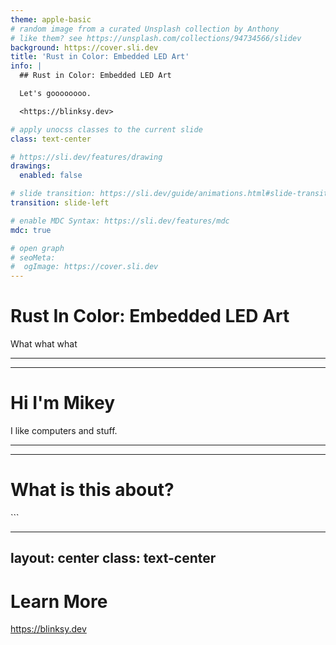 ```yaml
---
theme: apple-basic
# random image from a curated Unsplash collection by Anthony
# like them? see https://unsplash.com/collections/94734566/slidev
background: https://cover.sli.dev
title: 'Rust in Color: Embedded LED Art'
info: |
  ## Rust in Color: Embedded LED Art

  Let's goooooooo.

  <https://blinksy.dev>

# apply unocss classes to the current slide
class: text-center

# https://sli.dev/features/drawing
drawings:
  enabled: false

# slide transition: https://sli.dev/guide/animations.html#slide-transitions
transition: slide-left

# enable MDC Syntax: https://sli.dev/features/mdc
mdc: true

# open graph
# seoMeta:
#  ogImage: https://cover.sli.dev
---
```


# Rust In Color: Embedded LED Art

What what what

<div class="abs-br m-6 text-xl">
  <a href="https://github.com/ahdinosaur/rustforge-2025-rust-in-color" target="_blank" class="slidev-icon-btn">
    <carbon:logo-github />
  </a>
</div>

<!--
Slide notes?
-->

---
---

# Hi I'm Mikey

I like computers and stuff.

<!--
-->

---
---

# What is this about?

<Toc text-sm minDepth="1" maxDepth="1" />
```

---
layout: center
class: text-center
---

# Learn More

<https://blinksy.dev>

<PoweredBySlidev mt-10 />
